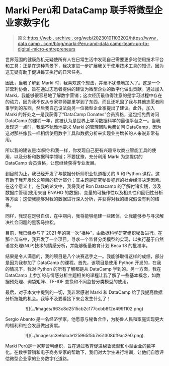 # Marki Perú和 DataCamp 联手将微型企业家数字化

> 原文:[https://web . archive . org/web/20230101103202/https://www . data camp . com/blog/marki-Peru-and-data camp-team-up-to-digital-micro-entrepreneurs](https://web.archive.org/web/20230101103202/https://www.datacamp.com/blog/marki-peru-and-datacamp-team-up-to-digitize-micro-entrepreneurs)

世界范围的健康危机无疑使所有人在日常生活中发现自己需要更多地使用技术平台和工具；正是在这种背景下，我决定进一步扩展我关于使用技术工具的知识，因为这无疑有助于促进每天执行的日常任务。

因此，当我了解到 Marki 时，我喜欢这个想法，并毫不犹豫地加入了。这是一个非营利协会，旨在通过志愿者提供的建议为微型企业的数字化做出贡献。通过加入 Marki，我能够很容易地了解数字营销；这次经历最值得注意的是学习过程中存在的动力，因为我不仅从专家导师那里学到了东西，而且还巩固了我与其他志愿者同事学到的东西，然后我自己设法向另一位微型企业家提出了建议。此外，加入 Marki 的好处之一是我获得了“DataCamp Donates”会员资格，这包括免费访问 DataCamp 的课程一年，这被认为是世界上学习数据科学的最佳平台之一。当我发现这一点时，我毫不犹豫地要求 Marki 的管理团队免费访问 DataCamp，因为这对那些像我一样相信使用数字工具和数据分析来实现业务增长的人来说非常有用。

所以我的建议是:如果你和我一样，你发现自己更有兴趣专攻商业智能工具的使用，以及分析和数据科学领域；不要犹豫，充分利用 Marki 为您提供的 DataCamp 会员资格，让您继续获得专业发展。

到目前为止，我已经开发了与数据分析师职业轨道相关的 R 和 Python 课程。这有助于我开发论文项目的统计部分；其主题是研究秘鲁犯罪的社会经济决定因素。在这个意义上，在我的论文中，我将我对 Ron Datacamp 的了解付诸实践，涉及数据库管理(使用来自 ENAHO 的数据)、变量的可操作性以及相关性和回归性分析等方面；这使我能够对我的数据进行深入分析，并获得对我的研究假设有利的结果。

同样，我现在足够自信，在中期内，我将能够组建一些团体，让我能够参与寻求解决社会问题的黑客马拉松。

目前，我已经参与了 2021 年的第一次“播种”，由数据科学研究组织秘鲁进行。在那个苗床中，我开发了一个项目，寻求一个监督分类模型的实现，以执行基于自然语言处理(NLP)技术的情感分析，并能够衡量教育计划 Beca 18 的批准率。

结果是令人满意的，我的项目是八个决赛选手之一。我能够取得这样的成绩，部分是因为我参加了 DataCamp 的课程。首先，该项目是使用 Python 开发的，在我的情况下，我对 Python 的所有了解都是从 DataCamp 学到的。另一方面，我在 DataCamp 上参加的与情感分析主题相关的课程让我了解了一些基本概念，如数据预处理、词袋矩阵、TF-IDF 变换和不同监督分类模型的使用。

最后，对于本文中提到的一切，我非常感谢 Marki 和 DataCamp 给了我提高数据分析技能的机会。我等不及要看接下来会发生什么了！

<center>![](../Images/663c8d2515cb2c177ccbb8f2e499f102.png)</center>

Sergio Abanto 是一名经济学家，他愿意与秘鲁合作，为秘鲁人民和家庭实现更大的福利和社会发展做出贡献。

<center>![](../Images/c3e6dcde125965f5b7e51308bf9ac2e0.png)</center>

Marki Perú是一家非营利组织，旨在通过教育促进秘鲁微型和小型企业的数字化。在数字营销和电子商务专家的帮助下，我们对大学生进行培训，让他们自愿评估微型企业家的业务数字化道路。